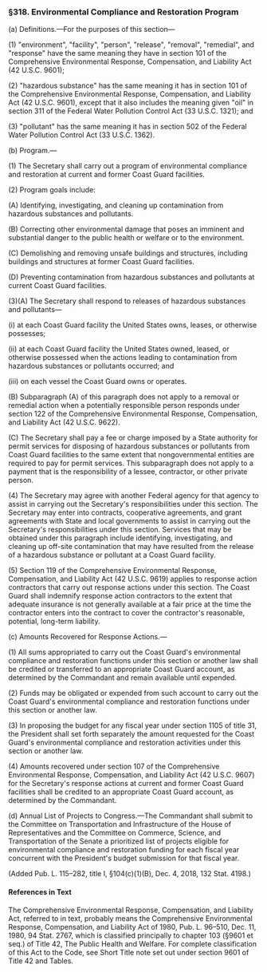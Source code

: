 ### §318. Environmental Compliance and Restoration Program ###

(a) Definitions.—For the purposes of this section—

(1) "environment", "facility", "person", "release", "removal", "remedial", and "response" have the same meaning they have in section 101 of the Comprehensive Environmental Response, Compensation, and Liability Act (42 U.S.C. 9601);

(2) "hazardous substance" has the same meaning it has in section 101 of the Comprehensive Environmental Response, Compensation, and Liability Act (42 U.S.C. 9601), except that it also includes the meaning given "oil" in section 311 of the Federal Water Pollution Control Act (33 U.S.C. 1321); and

(3) "pollutant" has the same meaning it has in section 502 of the Federal Water Pollution Control Act (33 U.S.C. 1362).

(b) Program.—

(1) The Secretary shall carry out a program of environmental compliance and restoration at current and former Coast Guard facilities.

(2) Program goals include:

(A) Identifying, investigating, and cleaning up contamination from hazardous substances and pollutants.

(B) Correcting other environmental damage that poses an imminent and substantial danger to the public health or welfare or to the environment.

(C) Demolishing and removing unsafe buildings and structures, including buildings and structures at former Coast Guard facilities.

(D) Preventing contamination from hazardous substances and pollutants at current Coast Guard facilities.

(3)(A) The Secretary shall respond to releases of hazardous substances and pollutants—

(i) at each Coast Guard facility the United States owns, leases, or otherwise possesses;

(ii) at each Coast Guard facility the United States owned, leased, or otherwise possessed when the actions leading to contamination from hazardous substances or pollutants occurred; and

(iii) on each vessel the Coast Guard owns or operates.

(B) Subparagraph (A) of this paragraph does not apply to a removal or remedial action when a potentially responsible person responds under section 122 of the Comprehensive Environmental Response, Compensation, and Liability Act (42 U.S.C. 9622).

(C) The Secretary shall pay a fee or charge imposed by a State authority for permit services for disposing of hazardous substances or pollutants from Coast Guard facilities to the same extent that nongovernmental entities are required to pay for permit services. This subparagraph does not apply to a payment that is the responsibility of a lessee, contractor, or other private person.

(4) The Secretary may agree with another Federal agency for that agency to assist in carrying out the Secretary's responsibilities under this section. The Secretary may enter into contracts, cooperative agreements, and grant agreements with State and local governments to assist in carrying out the Secretary's responsibilities under this section. Services that may be obtained under this paragraph include identifying, investigating, and cleaning up off-site contamination that may have resulted from the release of a hazardous substance or pollutant at a Coast Guard facility.

(5) Section 119 of the Comprehensive Environmental Response, Compensation, and Liability Act (42 U.S.C. 9619) applies to response action contractors that carry out response actions under this section. The Coast Guard shall indemnify response action contractors to the extent that adequate insurance is not generally available at a fair price at the time the contractor enters into the contract to cover the contractor's reasonable, potential, long-term liability.

(c) Amounts Recovered for Response Actions.—

(1) All sums appropriated to carry out the Coast Guard's environmental compliance and restoration functions under this section or another law shall be credited or transferred to an appropriate Coast Guard account, as determined by the Commandant and remain available until expended.

(2) Funds may be obligated or expended from such account to carry out the Coast Guard's environmental compliance and restoration functions under this section or another law.

(3) In proposing the budget for any fiscal year under section 1105 of title 31, the President shall set forth separately the amount requested for the Coast Guard's environmental compliance and restoration activities under this section or another law.

(4) Amounts recovered under section 107 of the Comprehensive Environmental Response, Compensation, and Liability Act (42 U.S.C. 9607) for the Secretary's response actions at current and former Coast Guard facilities shall be credited to an appropriate Coast Guard account, as determined by the Commandant.

(d) Annual List of Projects to Congress.—The Commandant shall submit to the Committee on Transportation and Infrastructure of the House of Representatives and the Committee on Commerce, Science, and Transportation of the Senate a prioritized list of projects eligible for environmental compliance and restoration funding for each fiscal year concurrent with the President's budget submission for that fiscal year.

(Added Pub. L. 115–282, title I, §104(c)(1)(B), Dec. 4, 2018, 132 Stat. 4198.)

#### References in Text ####

The Comprehensive Environmental Response, Compensation, and Liability Act, referred to in text, probably means the Comprehensive Environmental Response, Compensation, and Liability Act of 1980, Pub. L. 96–510, Dec. 11, 1980, 94 Stat. 2767, which is classified principally to chapter 103 (§9601 et seq.) of Title 42, The Public Health and Welfare. For complete classification of this Act to the Code, see Short Title note set out under section 9601 of Title 42 and Tables.